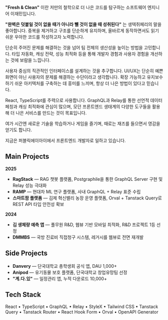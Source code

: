 **"Fresh & Clean"** 이란 저만의 철학으로 더 나은 코드를 탐구하는 소프트웨어 엔지니어 이재민입니다.

**"완벽은 덧붙일 것이 없을 때가 아니라 뺄 것이 없을 때 성취된다"** 는 생텍쥐페리의 말을 좋아합니다. 중복을 제거하고 구조를 단순하게 유지하며, 올바르게 동작하면서도 읽기 쉬운 우아한 코드를 작성하고자 노력합니다.

단순히 주어진 문제를 해결하는 것을 넘어 팀 전체의 생산성을 높이는 방법을 고민합니다. 타입 자동화, 캐싱 전략, 성능 최적화 등을 통해 개발자 경험과 사용자 경험을 개선하는 것에 보람을 느낍니다.

사용자 중심의 직관적인 인터페이스를 설계하는 것을 추구합니다. UI/UX는 단순히 예쁜 화면이 아닌 사용자의 문제를 해결하는 수단이라고 생각합니다. 확장 가능하고 유지보수하기 쉬운 아키텍처를 구축하는 데 흥미를 느끼며, 항상 더 나은 방법이 있다고 믿습니다.

React, TypeScript를 주력으로 사용합니다. GraphQL과 Relay를 통한 선언적 데이터 페칭과 캐싱 최적화에 관심이 많으며, 모던 프론트엔드 생태계의 다양한 도구들을 활용해 더 나은 서비스를 만드는 것이 목표입니다.

여가 시간엔 새로운 기술을 학습하거나 게임을 즐기며, 때로는 재즈를 들으면서 영감을 얻기도 합니다.

지금은 퍼블릭에이아이에서 프론트엔드 개발자로 일하고 있습니다.

## Main Projects

**2025**
- **RagStack** — RAG 챗봇 플랫폼, Postgraphile을 통한 GraphQL Server 구현 및 Relay 성능 극대화
- **RAMP** — 현대차 ML 연구 플랫폼, 사내 GraphQL + Relay 표준 수립
- **스마트팜 플랫폼** — 김제 혁신밸리 농장 운영 플랫폼, Orval + Tanstack Query로 REST API 타입 안전성 확보

**2024**
- **김 생체량 예측 앱** — 풀무원 R&D, 웹뷰 기반 모바일 최적화, R&D 프로젝트 1등 선정
- **DMMBS** — 국방 진료비 직접청구 시스템, 레거시를 웹뷰로 전면 재개발

## Side Projects

- **Danvery** — 단국대학교 총학생회 공식 앱, DAU 1,000+
- **Anipod** — 유기동물 보호 플랫폼, 단국대학교 창업유망팀 선정
- **"계.다.있"** — 일정관리 앱, 누적 다운로드 10,000+

## Tech Stack

React • TypeScript • GraphQL • Relay • StyleX • Tailwind CSS • Tanstack Query • Tanstack Router • React Hook Form • Orval • OpenAPI Generator
